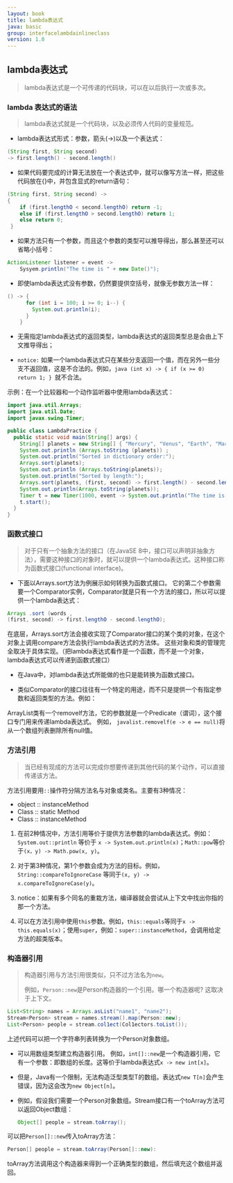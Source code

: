 ```yaml
---
layout: book
title: lambda表达式
java: basic
group: interfacelambdainlineclass
version: 1.0
---
```


## lambda表达式

> lambda表达式是一个可传递的代码块，可以在以后执行一次或多次。

### lambda 表达式的语法

> lambda表达式就是一个代码块，以及必须传人代码的变量规范。

* lambda表达式形式：参数，箭头(->)以及一个表达式：

```java
(String first, String second)
-> first.length() - second.length()
```

* 如果代码要完成的计算无法放在一个表达式中，就可以像写方法一样，把这些代码放在{}中，并包含显式的return语句：

```java
(String first, String second) ->
{ 
    if (first.lengthO < second.lengthO) return -1;
    else if (first.lengthO > second.lengthO) return 1;
    else return 0;
 }
```

* 如果方法只有一个参数，而且这个参数的类型可以推导得出，那么甚至还可以省略小括号：

```java
ActionListener listener = event ->
    Sysyem.println("The time is " + new Date()");
```


* 即使lambda表达式没有参数，仍然要提供空括号，就像无参数方法一样：

```java
() -> {
      for (int i = 100; i >= 0; i--) {
        System.out.println(i);
      }
    }
```

* 无需指定lambda表达式的返回类型，lambda表达式的返回类型总是会由上下文推导得出；


* `notice:`
如果一个lambda表达式只在某些分支返回一个值，而在另外一些分支不返回值，这是不合法的。例如，```java (int x) -> { if (x >= 0) return 1; } ```就不合法。


示例：在一个比较器和一个动作监听器中使用lambda表达式：
```java
import java.util.Arrays;
import java.util.Date;
import javax.swing.Timer;

public class LambdaPractice {
  public static void main(String[] args) {
    String[] planets = new String[] { "Mercury", "Venus", "Earth", "Mars", "Jupiter", "Saturn", "Uranus", "Neptune" };
    System.out.println (Arrays.toString (planets)) ;
    System.out.println("Sorted in dictionary order:");
    Arrays.sort(planets);
    System.out.println (Arrays.toString(planets));
    System.out.println("Sorted by length:");
    Arrays.sort(planets, (first, second) -> first.length() - second.length());
    System.out.println(Arrays.toString(planets));
    Timer t = new Timer(1000, event -> System.out.println("The time is " + new Date()));
    t.start();
  }
}
```


### 函数式接口

> 对于只有一个抽象方法的接口（在JavaSE 8中，接口可以声明非抽象方法），需要这种接口的对象时，就可以提供一个lambda表达式。这种接口称为函数式接口(functional interface)。  


* 下面以Arrays.sort方法为例展示如何转换为函数式接口。
它的第二个参数需要一个Comparator实例，Comparator就是只有一个方法的接口，所以可以提供一个lambda表达式：

```java
Arrays .sort (words ,
(first, second) -> first.lengthO - second.lengthO);
```

在底层，Arrays.sort方法会接收实现了Comparator<String>接口的某个类的对象，在这个对象上调用compare方法会执行lambda表达式的方法体。 这些对象和类的管理完全取决于具体实现。（把lambda表达式看作是一个函数，而不是一个对象，lambda表达式可以传递到函数式接口）


* 在Java中，对lambda表达式所能做的也只是能转换为函数式接口。


* 类似Comparator的接口往往有一个特定的用途，而不只是提供一个有指定参数和返回类型的方法。例如：

ArrayList类有一个removelf方法，它的参数就是一个Predicate（谓词），这个接口专门用来传递lambda表达式。 例如， ```javalist.removelf(e -> e == null)```将从一个数组列表删除所有null值。


### 方法引用

  > 当已经有现成的方法可以完成你想要传递到其他代码的某个动作，可以直接传递该方法。


方法引用要用`::`操作符分隔方法名与对象或类名。主要有3种情况：
* object :: instanceMethod
* Class :: static Method
* Class :: instanceMethod

1. 在前2种情况中，方法引用等价于提供方法参数的lambda表达式。例如：`System.out::println` 等价于 `x -> System.out.println(x)`；`Math::pow`等价于`(x，y) -> Math.pow(x, y)`。

2. 对于第3种情况，第1个参数会成为方法的目标。例如，`String::compareToIgnoreCase` 等同于`(x, y) -> x.compareToIgnoreCase(y)`。

3. notice：如果有多个同名的重栽方法，编译器就会尝试从上下文中找出你指的那一个方法。

4. 可以在方法引用中使用`this`参数。例如，`this::equals`等同于`x -> this.equals(x)`；使用`super`，例如：`super::instanceMethod`，会调用给定方法的超类版本。


### 构造器引用

> 构造器引用与方法引用很类似，只不过方法名为`new`。
>
> 例如，`Person::new`是Person构造器的一个引用。哪一个构造器呢? 这取决于上下文。


```java
List<String> names = Arrays.asList("name1", "name2");
Stream<Person> stream = names.stream().map(Person::new); 
List<Person> people = stream.col1ect(Col1ectors.toList());
```

上述代码可以把一个字符串列表转换为一个Person对象数组。

* 可以用数组类型建立构造器引用。 例如，`int[]::new`是一个构造器引用，它有一个参数：即数组的长度。这等价于lambda表达式`x -> new int[x]`。

* 但是，Java有一个限制，无法构造泛型类型T的数组。表达式`new T[n]`会产生错误，因为这会改为`new Object[n]`。 

* 例如，假设我们需要一个Person对象数组。Stream接口有一个toArray方法可以返回Object数组：

  ```java
  Object[] people = stream.toArray();
  ``` 
可以把`Person[]::new`传入toArray方法：

  ```java
  Person[] people = stream.toArray(Person[]::new):
  ```
toArray方法调用这个构造器来得到一个正确类型的数组，然后填充这个数组并返回。





